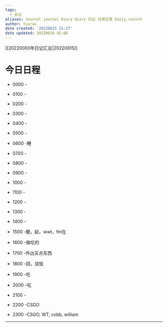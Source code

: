 ```yaml
---
tags:
  - 日记
aliases: Journal journal Diary diary 日记 日常记录 Daily_record
author: tusrau
date created: '20220615 21:27'
date updated: 20220616 02:06
---
```


[[20220000年日记汇总|20220615]]

# 今日日程

- 0000 -
- 0100 -
- 0200 -
- 0300 -
- 0400 -
- 0500 -
- 0600 -睡
- 0700 -
- 0800 -

- 0900 -
- 1000 -
- 1100 -
- 1200 -
- 1300 -
- 1400 -
- 1500 -醒，起，wwt，fm在
- 1600 -做吃的
- 1700 -外出买点东西
- 1800 -回，烧饭

- 1900 -吃
- 2000 -吃
- 2100 -
- 2200 -CSGO
- 2300 -CSGO, WT, cobb, william

---
